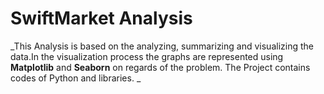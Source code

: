# SwiftMarket Analysis
_This Analysis is based on the analyzing, summarizing and visualizing the data.In the visualization process the graphs are represented using __Matplotlib__ and __Seaborn__ on regards of the problem.
The Project contains codes of Python and libraries. _
